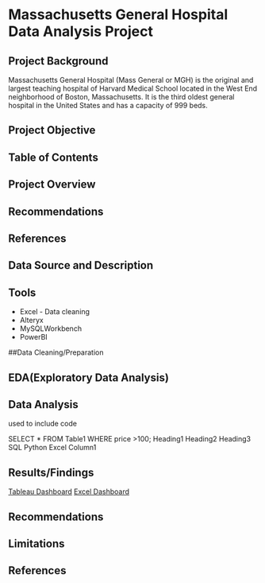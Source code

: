# Massachusetts General Hospital Data Analysis Project
## Project Background
Massachusetts General Hospital (Mass General or MGH) is the original and largest teaching hospital of Harvard Medical School located in the West End neighborhood of Boston, Massachusetts. It is the third oldest general hospital in the United States and has a capacity of 999 beds. 
## Project Objective

## Table of Contents
## Project Overview
## Recommendations
## References

## Data Source and Description
## Tools
- Excel - Data cleaning
- Alteryx
- MySQLWorkbench
- PowerBI

##Data Cleaning/Preparation

## EDA(Exploratory Data Analysis)

## Data Analysis
used to include code

SELECT *
FROM Table1
WHERE price >100;
Heading1	Heading2	Heading3
SQL	Python	Excel
Column1

## Results/Findings
[Tableau Dashboard]()
[Excel Dashboard]()
## Recommendations
## Limitations
## References
